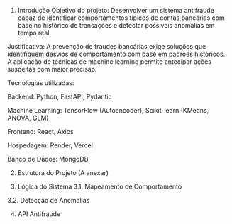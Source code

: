 1. Introdução
Objetivo do projeto: Desenvolver um sistema antifraude capaz de identificar comportamentos típicos de contas bancárias com base no histórico de transações e detectar possíveis anomalias em tempo real.

Justificativa: A prevenção de fraudes bancárias exige soluções que identifiquem desvios de comportamento com base em padrões históricos. A aplicação de técnicas de machine learning permite antecipar ações suspeitas com maior precisão.

Tecnologias utilizadas:

Backend: Python, FastAPI, Pydantic

Machine Learning: TensorFlow (Autoencoder), Scikit-learn (KMeans, ANOVA, GLM)

Frontend: React, Axios

Hospedagem: Render, Vercel

Banco de Dados: MongoDB

2. Estrutura do Projeto (A anexar)

3. Lógica do Sistema
3.1. Mapeamento de Comportamento

3.2. Detecção de Anomalias

4. API Antifraude

 
